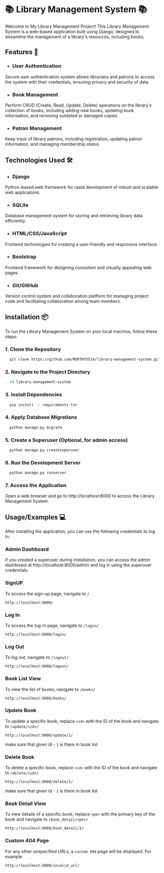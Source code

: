 
# 📚 Library Management System 📚

Welcome to My Library Management Project! This Library Management System is a web-based application built using Django, designed to streamline the management of a library's resources, including books, 


## Features 🚀

- ### User Authentication 
Secure user authentication system allows librarians and patrons to access the system with their credentials, ensuring privacy and security of data.

- ### Book Management
Perform CRUD (Create, Read, Update, Delete) operations on the library's collection of books, including adding new books, updating book information, and removing outdated or damaged copies.

- ### Patron Management
Keep track of library patrons, including registration, updating patron information, and managing membership status.



## Technologies Used 🛠️
- ### Django
Python-based web framework for rapid development of robust and scalable web applications.

- ### SQLite 
Database management system for storing and retrieving library data efficiently.

- ### HTML/CSS/JavaScript
Frontend technologies for creating a user-friendly and responsive interface.

- ### Bootstrap
Frontend framework for designing consistent and visually appealing web pages.

- ### Git/GitHub
Version control system and collaboration platform for managing project code and facilitating collaboration among team members.
## Installation 📦

To run the Library Management System on your local machine, follow these steps:

### 1. Clone the Repository
```bash
  git clone https://github.com/MURTHY5514/library-management-system.git

```

### 2. Navigate to the Project Directory
```bash
  cd library-management-system
```

### 3. Install Dependencies
```bash
  pip install -r requirements.txt
```


### 4. Apply Database Migrations
```bash
  python manage.py migrate

```
### 5. Create a Superuser (Optional, for admin access)
```bash
  python manage.py createsuperuser

```
### 6. Run the Development Server
```bash
  python manage.py runserver
```
### 7. Access the Application
  Open a web browser and go to http://localhost:8000 to access the Library Management System.




    
## Usage/Examples 💻

After installing the application, you can use the following credentials to log in:

### Admin Dashboard
If you created a superuser during installation, you can access the admin dashboard at http://localhost:8000/admin and log in using the superuser credentials.

### SignUP
To access the sign-up page, navigate to `/`
```url
http://localhost:8000/
```
### Log In
To access the log-in page, navigate to `/login/`
```url
http://localhost:8000/login/
```

### Log Out
To log out, navigate to `/logout/`
```url
http://localhost:8000/logout/
```

### Book List View
To view the list of books, navigate to `/books/`
```url
http://localhost:8000/books/
```

### Update Book
To update a specific book, replace `<id>` with the ID of the book and navigate to `/update/<id>/`
```url
http://localhost:8000/update/1/
```
make sure that given id - `1` is there in book list

### Delete Book
To delete a specific book, replace `<id>` with the ID of the book and navigate to `/delete/<id>/`
```url
http://localhost:8000/delete/1/
```
make sure that given id - `1` is there in book list

### Book Detail View
To view details of a specific book, replace `<pk>` with the primary key of the book and navigate to `/book_detail/<pk>/`
```url
http://localhost:8000/book_detail/1/
```
### Custom 404 Page
For any other unspecified URLs, a `custom 404` page will be displayed. For example
```url
http://localhost:8000/invalid_url/
```
